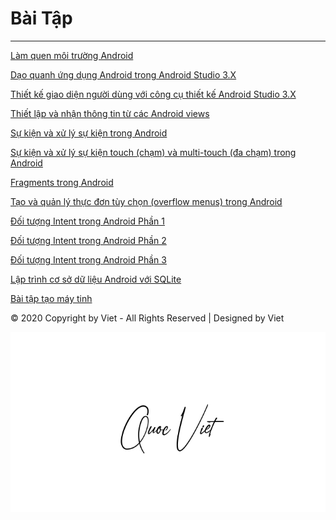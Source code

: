 # Bài Tập
***
<a href="https://github.com/viet15cm/BaiTap-Android/tree/master/helloworldandroid-master">Làm quen môi trường Android</a>

<a href="https://github.com/viet15cm/BaiTap-Android/tree/master/daoquanhandroid-master">Dạo quanh ứng dụng Android trong Android Studio 3.X </a>

<a href="https://github.com/viet15cm/BaiTap-Android/tree/master/LayoutSample-master">Thiết kế giao diện người dùng với công cụ thiết kế Android Studio 3.X </a>

<a href="https://github.com/viet15cm/BaiTap-Android/tree/master/MyFirstAndroidApplication-master">Thiết lập và nhận thông tin từ các Android views</a>

<a href="https://github.com/viet15cm/BaiTap-Android/tree/master/androidbasicview">Sự kiện và xử lý sự kiện trong Android</a>

<a href="https://github.com/viet15cm/BaiTap-Android/tree/master/MotionEvent">Sự kiện và xử lý sự kiện touch (chạm) và multi-touch (đa chạm) trong Android</a>

<a href="https://github.com/viet15cm/BaiTap-Android/tree/master/FragmentExample-master">Fragments trong Android</a>

<a href="https://github.com/viet15cm/BaiTap-Android/tree/master/Menu_example_android-master">Tạo và quản lý thực đơn tùy chọn (overflow menus) trong Android</a>

<a href="https://github.com/viet15cm/BaiTap-Android/tree/master/ExplicitIntent-master">Đối tượng Intent trong Android Phần 1</a>
	
<a href="https://github.com/viet15cm/BaiTap-Android/tree/master/ImplicitIntent-master">Đối tượng Intent trong Android Phần 2</a>
	
<a href="https://github.com/viet15cm/BaiTap-Android/tree/master/SendBroadcast-master">Đối tượng Intent trong Android Phần 3</a>

<a href="https://github.com/viet15cm/BaiTap-Android/tree/master/SendBroadcast-master">Lập trình cơ sở dữ liệu Android với SQLite</a>

<a href="https://github.com/viet15cm/BaiTap-Android/tree/master/MayTinh">Bài tập tạo máy tinh</a>

© 2020 Copyright by Viet - All Rights Reserved | Designed by Viet

![image](https://github.com/viet15cm/BaiTap-Android/blob/master/viet.png)
